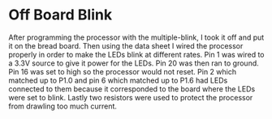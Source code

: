 # Off Board Blink
After programming the processor with the multiple-blink, I took it off and put it on the bread board. Then using the data sheet I wired the processor properly in order to make the LEDs blink at different rates. Pin 1 was wired to a 3.3V source to give it power for the LEDs. Pin 20 was then ran to ground. Pin 16 was set to high so the processor would not reset. Pin 2 which matched up to P1.0 and pin 6 which matched up to P1.6 had LEDs connected to them because it corresponded to the board where the LEDs were set to blink. Lastly two resistors were used to protect the processor from drawling too much current.
